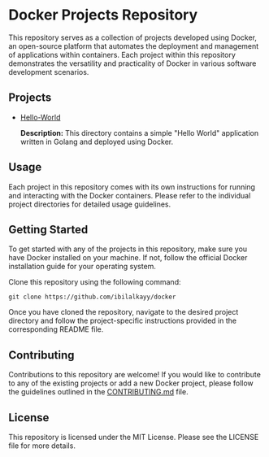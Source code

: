 # **Docker Projects Repository**

This repository serves as a collection of projects developed using Docker, an open-source platform that automates the deployment and management of applications within containers. Each project within this repository demonstrates the versatility and practicality of Docker in various software development scenarios.

## **Projects**

- [Hello-World](https://github.com/ibilalkayy/docker/tree/main/hello-world)

    **Description:** This directory contains a simple "Hello World" application written in Golang and deployed using Docker.

## **Usage**

Each project in this repository comes with its own instructions for running and interacting with the Docker containers. Please refer to the individual project directories for detailed usage guidelines.

## **Getting Started**

To get started with any of the projects in this repository, make sure you have Docker installed on your machine. If not, follow the official Docker installation guide for your operating system.

Clone this repository using the following command:

    git clone https://github.com/ibilalkayy/docker

Once you have cloned the repository, navigate to the desired project directory and follow the project-specific instructions provided in the corresponding README file.

## **Contributing**

Contributions to this repository are welcome! If you would like to contribute to any of the existing projects or add a new Docker project, please follow the guidelines outlined in the [CONTRIBUTING.md](CONTRIBUTING.md) file.

## **License**

This repository is licensed under the MIT License. Please see the LICENSE file for more details.

